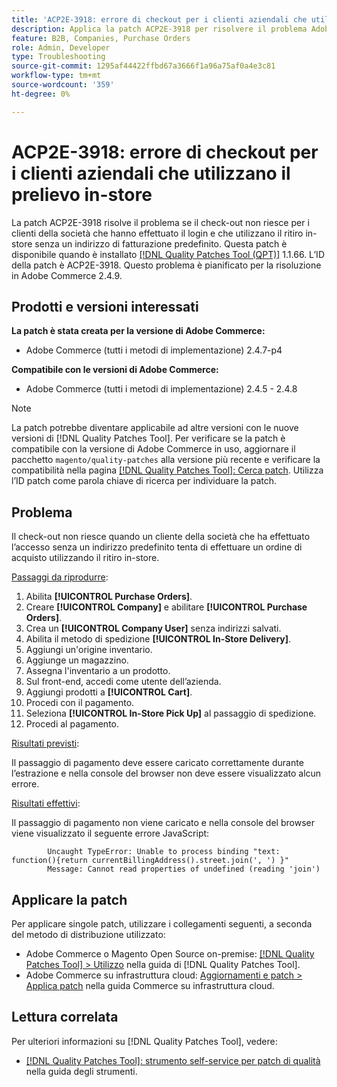 ```yaml
---
title: 'ACP2E-3918: errore di checkout per i clienti aziendali che utilizzano il prelievo in-store'
description: Applica la patch ACP2E-3918 per risolvere il problema Adobe Commerce, in cui il check-out non riesce per i clienti della società che hanno effettuato l’accesso utilizzando il ritiro in negozio senza un indirizzo di fatturazione predefinito.
feature: B2B, Companies, Purchase Orders
role: Admin, Developer
type: Troubleshooting
source-git-commit: 1295af44422ffbd67a3666f1a96a75af0a4e3c81
workflow-type: tm+mt
source-wordcount: '359'
ht-degree: 0%

---
```



# ACP2E-3918: errore di checkout per i clienti aziendali che utilizzano il prelievo in-store

La patch ACP2E-3918 risolve il problema se il check-out non riesce per i clienti della società che hanno effettuato il login e che utilizzano il ritiro in-store senza un indirizzo di fatturazione predefinito. Questa patch è disponibile quando è installato [[!DNL Quality Patches Tool (QPT)]](/help/tools/quality-patches-tool/quality-patches-tool-to-self-serve-quality-patches.md) 1.1.66. L’ID della patch è ACP2E-3918. Questo problema è pianificato per la risoluzione in Adobe Commerce 2.4.9.

## Prodotti e versioni interessati

**La patch è stata creata per la versione di Adobe Commerce:**

* Adobe Commerce (tutti i metodi di implementazione) 2.4.7-p4

**Compatibile con le versioni di Adobe Commerce:**

* Adobe Commerce (tutti i metodi di implementazione) 2.4.5 - 2.4.8

>[!NOTE]
>
>La patch potrebbe diventare applicabile ad altre versioni con le nuove versioni di [!DNL Quality Patches Tool]. Per verificare se la patch è compatibile con la versione di Adobe Commerce in uso, aggiornare il pacchetto `magento/quality-patches` alla versione più recente e verificare la compatibilità nella pagina [[!DNL Quality Patches Tool]: Cerca patch](https://experienceleague.adobe.com/tools/commerce-quality-patches/index.html?lang=it). Utilizza l’ID patch come parola chiave di ricerca per individuare la patch.

## Problema

Il check-out non riesce quando un cliente della società che ha effettuato l’accesso senza un indirizzo predefinito tenta di effettuare un ordine di acquisto utilizzando il ritiro in-store.

<u>Passaggi da riprodurre</u>:

1. Abilita **[!UICONTROL Purchase Orders]**.
1. Creare **[!UICONTROL Company]** e abilitare **[!UICONTROL Purchase Orders]**.
1. Crea un **[!UICONTROL Company User]** senza indirizzi salvati.
1. Abilita il metodo di spedizione **[!UICONTROL In-Store Delivery]**.
1. Aggiungi un&#39;origine inventario.
1. Aggiunge un magazzino.
1. Assegna l&#39;inventario a un prodotto.
1. Sul front-end, accedi come utente dell’azienda.
1. Aggiungi prodotti a **[!UICONTROL Cart]**.
1. Procedi con il pagamento.
1. Seleziona **[!UICONTROL In-Store Pick Up]** al passaggio di spedizione.
1. Procedi al pagamento.

<u>Risultati previsti</u>:

Il passaggio di pagamento deve essere caricato correttamente durante l’estrazione e nella console del browser non deve essere visualizzato alcun errore.

<u>Risultati effettivi</u>:

Il passaggio di pagamento non viene caricato e nella console del browser viene visualizzato il seguente errore JavaScript:

```
        Uncaught TypeError: Unable to process binding "text: function(){return currentBillingAddress().street.join(', ') }"
        Message: Cannot read properties of undefined (reading 'join')
```

## Applicare la patch

Per applicare singole patch, utilizzare i collegamenti seguenti, a seconda del metodo di distribuzione utilizzato:

* Adobe Commerce o Magento Open Source on-premise: [[!DNL Quality Patches Tool] > Utilizzo](/help/tools/quality-patches-tool/usage.md) nella guida di [!DNL Quality Patches Tool].
* Adobe Commerce su infrastruttura cloud: [Aggiornamenti e patch > Applica patch](https://experienceleague.adobe.com/docs/commerce-cloud-service/user-guide/develop/upgrade/apply-patches.html?lang=it) nella guida Commerce su infrastruttura cloud.

## Lettura correlata

Per ulteriori informazioni su [!DNL Quality Patches Tool], vedere:

* [[!DNL Quality Patches Tool]: strumento self-service per patch di qualità](/help/tools/quality-patches-tool/quality-patches-tool-to-self-serve-quality-patches.md) nella guida degli strumenti.
